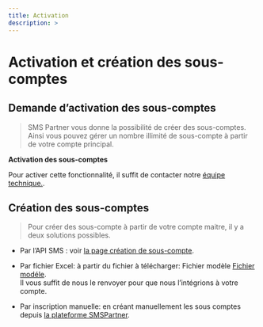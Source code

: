 ```yaml
---
title: Activation
description: >
---
```

# Activation et création des sous-comptes
## Demande d’activation des sous-comptes
> SMS Partner vous donne la possibilité de créer des sous-comptes. Ainsi vous pouvez gérer un nombre illimité de sous-compte à partir de votre compte principal.

**Activation des sous-comptes**

Pour activer cette fonctionnalité, il suffit de contacter notre [équipe technique.](https://www.smspartner.fr/contact).

## Création des sous-comptes
> Pour créer des sous-compte à partir de votre compte maitre, il y a deux solutions possibles.

* Par l’API SMS : voir  [la page création de sous-compte](sous_comptep2.md).

* Par fichier Excel: à partir du fichier à télécharger: Fichier modèle [Fichier modéle](https://view.officeapps.live.com/op/view.aspx?src=https%3A%2F%2Fmy.smspartner.fr%2Fsubaccount_model.xls&wdOrigin=BROWSELINK). <br> Il vous suffit de nous le renvoyer pour que nous l’intégrions à votre compte.
* Par inscription manuelle: en créant manuellement les sous comptes depuis [la plateforme SMSPartner](https://my.smspartner.fr/connexion).





